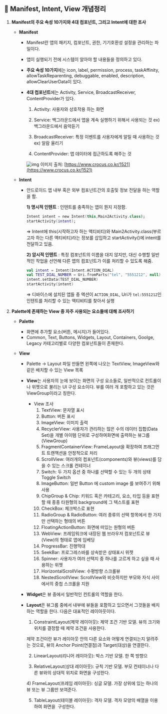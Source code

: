 ## :star2: Manifest, Intent, View 개념정리

1. **Manifest의 주요 속성 10가지와 4대 컴포넌트, 그리고 Intent에 대한 조사**
    - **Manifest**
        - Manifest란 앱의 패키지, 컴포넌트, 권한, 기기호환성 설정을 관리하는 파일이다.
        - 앱이 실행되기 전에 시스템이 알아야 할 내용들을 정의하고 있다.
        - **주요 속성 10가지**에는 icon, label, permission, process, taskAffinity, allowTaskReparenting, debuggable, enabled, description, allowClearUserData이 있다.
        - **4대 컴포넌트**에는 Activity, Service, BroadcastReceiver, ContentProvider가 있다.
            
            1) Activity: 사용자와 상호작용 하는 화면
            
            2) Service: 백그라운드에서 앱을 계속 실행하기 위해서 사용되는 것 ex) 백그라운드에서 음악듣기
            
            3) BroadcastReceiver: 특정 이벤트를 사용자에게 알릴 때 사용하는 것 ex) 알람 울리기
            
            4) ContentProvider: 앱 데이터에 접근하도록 해주는 것
            
            ![img](https://img1.daumcdn.net/thumb/R1280x0/?scode=mtistory2&fname=https%3A%2F%2Fk.kakaocdn.net%2Fdn%2Fd6IrCs%2FbtqvXvVX8Gj%2F3zQfYcFASWlxRQcKdVuLWK%2Fimg.png)
            이미지 출처: [https://www.crocus.co.kr/1521](https://www.crocus.co.kr/1521)
            
    - **Intent**
        - 안드로이드 앱 내부 혹은 외부 컴포넌트간의 호출및 정보 전달을 하는 역할을 함.
            
            <b>1) 명시적 인텐트</b> : 인텐트를 충족하는 앱이 뭔지 지정함. 
            
            ```kotlin
            Intent intent = new Intent(this,Main2Activity.class);
            startActivity(intent);
            ```
            
            ⇒ Intent에 this(시작하고자 하는 액티비티)와 Main2Activity.class(부르고자 하는 다른 액티비티)라는 정보를 삽입하고 startActivity()에 intent를 전달하고 있음.
            
            <b>2) 암시적 인텐트</b> : 특정 컴포넌트의 이름을 대지 않지만, 대신 수행할 일반적인 작업을 선언해 다른 앱의 컴포넌트가 이를 처리할 수 있도록 해줌. 
            
            ```kotlin
            val intent = Intent(Intent.ACTION_DIAL)
            val TEST_DIAL_NUMBER = Uri.fromParts("tel", "5551212", null)
            intent.setData(TEST_DIAL_NUMBER)
            startActivity(intent)
            ```
            
            ⇒ 디바이스에 설치된 앱들 중 액션이 `ACTION_DIAL`, Uri가 `tel:5551212`인 인텐트를 처리할 수 있는 액티비티를 찾아서 실행
            
        
2. **Palette에 존재하는 View 중 자주 사용되는 요소들에 대해 조사하기**
    - **Palette**
        - 화면에 추가할 요소(버튼, 메시지)가 들어있다.
        - Common, Text, Buttons, Widgets, Layout, Containers, Goolge, Legacy 카테고리별로 다양한 컴포넌트들이 존재한다.
    
    - **View**
        - Palette → Layout 파일 만들면 왼쪽에 나오는 TextView, ImageView와 같은 배치할 수 있는 View 목록
        - **View**는 사용자의 눈에 보이는 화면의 구성 요소들로, 일반적으로 컨트롤이나 위젯으로 불리는 UI 구성 요소이다. 뷰를 여러 개 포함하고 있는 것은 ViewGroup이라고 칭한다.
            - View 조사
                1. TextView: 문자열 표시 
                2. Button: 버튼 표시 
                3. ImageView: 이미지 출력 
                4. RecyclerView: 사용자가 관리하는 많은 수의 데이터 집합(Data Set)을 개별 아이템 단위로 구성하여화면에 출력하는 뷰그룹(ViewGroup)
                5. FragmentContainerView: FrameLayout을 확장하여 프래그먼트 트랜잭션을 안정적으로 처리
                6. ScrollView: 여러개의 컴포넌트(components)와 뷰(views)를 담을 수 있는 스크롤 컨테이너
                7. Switch: 두 가지 옵션 중 하나를 선택할 수 있는 두 개의 상태 Toggle Switch
                8. ImageButton: 일반 Button 에 custom image 를 보여주기 위해 사용
                9. ChipGroup & Chip: 키워드 혹은 카테고리, 요소, 타입 등을 표현 할 때 종종 타원형의 background에 그 텍스트를 표현
                10. CheckBox: 체크박스로 표현 
                11. RadioGroup & RadioButton: 여러 종류의 선택 항목에서 한 가지만 선택하는 형태의 버튼 
                12. FloatingActionButton: 화면에 떠있는 원형의 버튼
                13. WebView: 프레임워크에 내장된 웹 브라우저 컴포넌트로 뷰(View)의 형태로 앱에 임베딩
                14. ProgressBar: 진행막대
                15. SeekBar: 프로그레스바를 상속받은 상태표시 위젯
                16. Spinner: 사용자가 여러 선택지 중 하나를 고르게 하고 싶을 때 사용하는 위젯
                17. HorizontalScrollView: 수평방향 스크롤뷰
                18. NestedScrollView: ScrollView와 비슷하지만 부모와 자식 사이에서의 중첩 스크롤을 지원
        - **Widget**은 뷰 중에서 일반적인 컨트롤의 역할을 한다.
        - **Layout**은 뷰그룹 중에서 내부에 뷰들을 포함하고 있으면서 그것들을 배치하는 역할을 한다. 다음은 대표적인 레이아웃이다.
            
            1) ConstraintLayout(제약 레이아웃): 제약 조건 기반 모델. 뷰의 크기와 위치를 결정할 때 제약 조건을 사용한다.
            
            제약 조건이란 뷰가 레이아웃 안의 다른 요소와 어떻게 연결되는지 알려주는 것으로, 뷰의 Anchor Point(연결점)과 Target(대상)을 연결한다.
            
            2) LinearLayout(리니어 레이아웃): 박스 기반 모델. 한 쪽 방향으
            
            3) RelativeLayout(상대 레이아웃): 규칙 기반 모델. 부모 컨테이너나 다른 뷰와의 상대적 위치로 화면을 구성한다.
            
            4) FrameLayout(프레임 레이아웃): 싱글 모델. 가장 상위에 있는 하나의 뷰 또는 뷰 그룹만 보여준다.
            
            5) TableLayout(테이블 레이아웃): 격자 모델. 격자 모양의 배열을 이용하여 화면을  구성한다.
